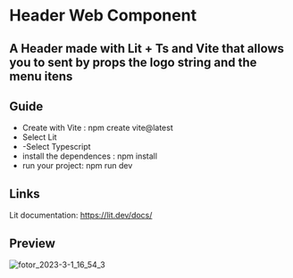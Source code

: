 # Header Web Component
## A Header made with Lit + Ts and Vite that allows you to sent by props the logo string and the menu itens

## Guide
- Create with Vite : npm create vite@latest
- Select Lit
- -Select Typescript
- install the dependences : npm install
- run your project: npm run dev

## Links

Lit documentation: https://lit.dev/docs/


## Preview
![fotor_2023-3-1_16_54_3](https://user-images.githubusercontent.com/59897065/222251495-5feb8dda-842d-4b76-bb04-144cfa742cff.png)

